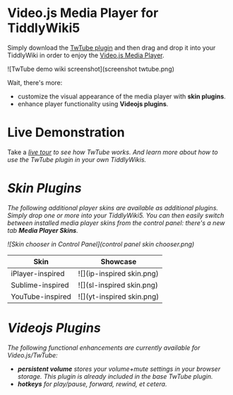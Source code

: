 # Video.js Media Player for TiddlyWiki5

Simply download the [TwTube plugin](output/twtube.tid) and then drag and
drop it into your TiddlyWiki in order to enjoy the
[Video.js Media Player](https://videojs.com/).

![TwTube demo wiki screenshot](screenshot twtube.png)

Wait, there's more:
* customize the visual appearance of the media player with **skin plugins**.
* enhance player functionality using **Videojs plugins**.


# Live Demonstration

Take a <i class="fas fa-eye"/>[live tour](https://thediveo.github.io/TwTube/output/twtube.html) to see
how TwTube works. And learn more about how to use the TwTube plugin in your own
TiddlyWikis.


# Skin Plugins

The following additional player skins are available as additional plugins.
Simply drop one or more into your TiddlyWiki5. You can then easily switch
between installed media player skins from the control panel: there's a new
tab **Media Player Skins**.

![Skin chooser in Control Panel](control panel skin chooser.png)

| Skin | Showcase |
| ---- | -------- |
| iPlayer-inspired | ![](ip-inspired skin.png) |
| Sublime-inspired | ![](sl-inspired skin.png) |
| YouTube-inspired | ![](yt-inspired skin.png) |

# Videojs Plugins

The following functional enhancements are currently available for Video.js/TwTube:

* **persistent volume** stores your volume+mute settings in your browser
  storage. This plugin is already included in the base TwTube plugin.
* **hotkeys** for play/pause, forward, rewind, et cetera.
